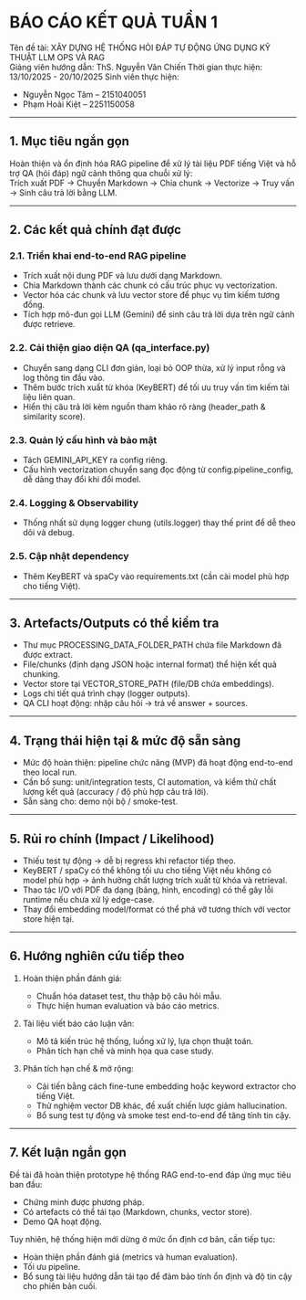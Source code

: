 # BÁO CÁO KẾT QUẢ TUẦN 1

Tên đề tài: XÂY DỰNG HỆ THỐNG HỎI ĐÁP TỰ ĐỘNG ỨNG DỤNG KỸ THUẬT LLM OPS VÀ RAG  
Giảng viên hướng dẫn: ThS. Nguyễn Văn Chiến
Thời gian thực hiện: 13/10/2025 - 20/10/2025
Sinh viên thực hiện:

- Nguyễn Ngọc Tâm – 2151040051
- Phạm Hoài Kiệt – 2251150058

---

## 1. Mục tiêu ngắn gọn

Hoàn thiện và ổn định hóa RAG pipeline để xử lý tài liệu PDF tiếng Việt và hỗ trợ QA (hỏi đáp) ngữ cảnh thông qua chuỗi xử lý:  
Trích xuất PDF → Chuyển Markdown → Chia chunk → Vectorize → Truy vấn → Sinh câu trả lời bằng LLM.

---

## 2. Các kết quả chính đạt được

### 2.1. Triển khai end-to-end RAG pipeline

- Trích xuất nội dung PDF và lưu dưới dạng Markdown.
- Chia Markdown thành các chunk có cấu trúc phục vụ vectorization.
- Vector hóa các chunk và lưu vector store để phục vụ tìm kiếm tương đồng.
- Tích hợp mô-đun gọi LLM (Gemini) để sinh câu trả lời dựa trên ngữ cảnh được retrieve.

### 2.2. Cải thiện giao diện QA (qa_interface.py)

- Chuyển sang dạng CLI đơn giản, loại bỏ OOP thừa, xử lý input rỗng và log thông tin đầu vào.
- Thêm bước trích xuất từ khóa (KeyBERT) để tối ưu truy vấn tìm kiếm tài liệu liên quan.
- Hiển thị câu trả lời kèm nguồn tham khảo rõ ràng (header_path & similarity score).

### 2.3. Quản lý cấu hình và bảo mật

- Tách GEMINI_API_KEY ra config riêng.
- Cấu hình vectorization chuyển sang đọc động từ config.pipeline_config, dễ dàng thay đổi khi đổi model.

### 2.4. Logging & Observability

- Thống nhất sử dụng logger chung (utils.logger) thay thế print để dễ theo dõi và debug.

### 2.5. Cập nhật dependency

- Thêm KeyBERT và spaCy vào requirements.txt (cần cài model phù hợp cho tiếng Việt).

---

## 3. Artefacts/Outputs có thể kiểm tra

- Thư mục PROCESSING_DATA_FOLDER_PATH chứa file Markdown đã được extract.
- File/chunks (định dạng JSON hoặc internal format) thể hiện kết quả chunking.
- Vector store tại VECTOR_STORE_PATH (file/DB chứa embeddings).
- Logs chi tiết quá trình chạy (logger outputs).
- QA CLI hoạt động: nhập câu hỏi → trả về answer + sources.

---

## 4. Trạng thái hiện tại & mức độ sẵn sàng

- Mức độ hoàn thiện: pipeline chức năng (MVP) đã hoạt động end-to-end theo local run.
- Cần bổ sung: unit/integration tests, CI automation, và kiểm thử chất lượng kết quả (accuracy / độ phù hợp câu trả lời).
- Sẵn sàng cho: demo nội bộ / smoke-test.

---

## 5. Rủi ro chính (Impact / Likelihood)

- Thiếu test tự động → dễ bị regress khi refactor tiếp theo.
- KeyBERT / spaCy có thể không tối ưu cho tiếng Việt nếu không có model phù hợp → ảnh hưởng chất lượng trích xuất từ khóa và retrieval.
- Thao tác I/O với PDF đa dạng (bảng, hình, encoding) có thể gây lỗi runtime nếu chưa xử lý edge-case.
- Thay đổi embedding model/format có thể phá vỡ tương thích với vector store hiện tại.

---

## 6. Hướng nghiên cứu tiếp theo

1. Hoàn thiện phần đánh giá:

   - Chuẩn hóa dataset test, thu thập bộ câu hỏi mẫu.
   - Thực hiện human evaluation và báo cáo metrics.

2. Tài liệu viết báo cáo luận văn:

   - Mô tả kiến trúc hệ thống, luồng xử lý, lựa chọn thuật toán.
   - Phân tích hạn chế và minh họa qua case study.

3. Phân tích hạn chế & mở rộng:
   - Cải tiến bằng cách fine-tune embedding hoặc keyword extractor cho tiếng Việt.
   - Thử nghiệm vector DB khác, đề xuất chiến lược giảm hallucination.
   - Bổ sung test tự động và smoke test end-to-end để tăng tính tin cậy.

---

## 7. Kết luận ngắn gọn

Đề tài đã hoàn thiện prototype hệ thống RAG end-to-end đáp ứng mục tiêu ban đầu:

- Chứng minh được phương pháp.
- Có artefacts có thể tái tạo (Markdown, chunks, vector store).
- Demo QA hoạt động.

Tuy nhiên, hệ thống hiện mới dừng ở mức ổn định cơ bản, cần tiếp tục:

- Hoàn thiện phần đánh giá (metrics và human evaluation).
- Tối ưu pipeline.
- Bổ sung tài liệu hướng dẫn tái tạo để đảm bảo tính ổn định và độ tin cậy cho phiên bản cuối.
